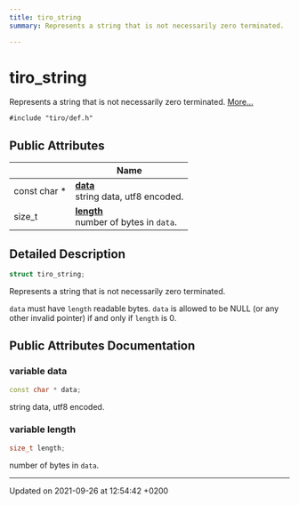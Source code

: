 ```yaml
---
title: tiro_string
summary: Represents a string that is not necessarily zero terminated. 

---
```


# tiro_string



Represents a string that is not necessarily zero terminated.  [More...](#detailed-description)


`#include "tiro/def.h"`

## Public Attributes

|                | Name           |
| -------------- | -------------- |
| const char &#42; | **[data](/docs/api/classes/structtiro__string#variable-data)** <br>string data, utf8 encoded.  |
| size&#95;t | **[length](/docs/api/classes/structtiro__string#variable-length)** <br>number of bytes in `data`.  |

## Detailed Description

```cpp
struct tiro_string;
```

Represents a string that is not necessarily zero terminated. 

`data` must have `length` readable bytes. `data` is allowed to be NULL (or any other invalid pointer) if and only if `length` is 0. 

## Public Attributes Documentation

### variable data

```cpp
const char * data;
```

string data, utf8 encoded. 

### variable length

```cpp
size_t length;
```

number of bytes in `data`. 

-------------------------------

Updated on 2021-09-26 at 12:54:42 +0200